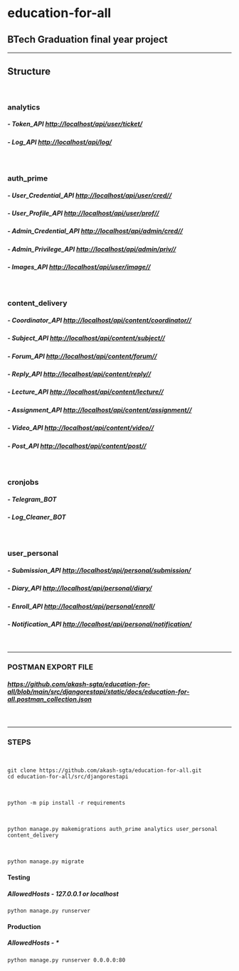 # education-for-all

## BTech Graduation final year project

***

## Structure

 

### analytics
##### - Token_API <http://localhost/api/user/ticket/>
##### - Log_API <http://localhost/api/log/>

 

### auth_prime
##### - User_Credential_API <http://localhost/api/user/cred//>
##### - User_Profile_API <http://localhost/api/user/prof//>
##### - Admin_Credential_API <http://localhost/api/admin/cred//>
##### - Admin_Privilege_API <http://localhost/api/admin/priv//>
##### - Images_API <http://localhost/api/user/image//>

 

### content_delivery
##### - Coordinator_API <http://localhost/api/content/coordinator//>
##### - Subject_API <http://localhost/api/content/subject//>
##### - Forum_API <http://localhost/api/content/forum//>
##### - Reply_API <http://localhost/api/content/reply//>
##### - Lecture_API <http://localhost/api/content/lecture//>
##### - Assignment_API <http://localhost/api/content/assignment//>
##### - Video_API <http://localhost/api/content/video//>
##### - Post_API <http://localhost/api/content/post//>

 

### cronjobs
##### - Telegram_BOT
##### - Log_Cleaner_BOT

 

### user_personal
##### - Submission_API <http://localhost/api/personal/submission/>
##### - Diary_API <http://localhost/api/personal/diary/>
##### - Enroll_API <http://localhost/api/personal/enroll/>
##### - Notification_API <http://localhost/api/personal/notification/>

 

***

### POSTMAN EXPORT FILE
##### <https://github.com/akash-sgta/education-for-all/blob/main/src/djangorestapi/static/docs/education-for-all.postman_collection.json>

 


***
### STEPS

 

    git clone https://github.com/akash-sgta/education-for-all.git
    cd education-for-all/src/djangorestapi
 

    python -m pip install -r requirements

 

    python manage.py makemigrations auth_prime analytics user_personal content_delivery
 

    python manage.py migrate

#### Testing 
##### AllowedHosts - 127.0.0.1 or localhost

    python manage.py runserver

#### Production 
##### AllowedHosts - *

    python manage.py runserver 0.0.0.0:80